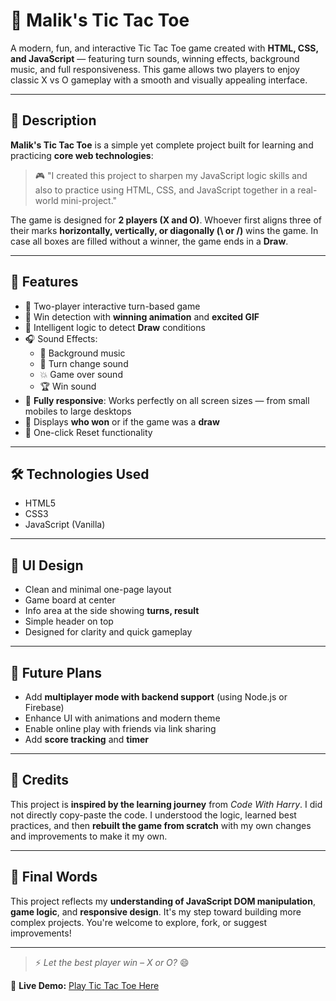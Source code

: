 # 🎯 Malik's Tic Tac Toe

A modern, fun, and interactive Tic Tac Toe game created with **HTML, CSS, and JavaScript** — featuring turn sounds, winning effects, background music, and full responsiveness. This game allows two players to enjoy classic X vs O gameplay with a smooth and visually appealing interface.

---

## 📌 Description

**Malik's Tic Tac Toe** is a simple yet complete project built for learning and practicing **core web technologies**:

> 🎮 "I created this project to sharpen my JavaScript logic skills and also to practice using HTML, CSS, and JavaScript together in a real-world mini-project."

The game is designed for **2 players (X and O)**. Whoever first aligns three of their marks **horizontally, vertically, or diagonally (\\ or /)** wins the game. In case all boxes are filled without a winner, the game ends in a **Draw**.

---

## 🚀 Features

- 🔁 Two-player interactive turn-based game
- 🎉 Win detection with **winning animation** and **excited GIF**
- 🧠 Intelligent logic to detect **Draw** conditions
- 🎧 Sound Effects:
  - 🎵 Background music
  - 🔔 Turn change sound
  - 💥 Game over sound
  - 🏆 Win sound
- 📱 **Fully responsive**: Works perfectly on all screen sizes — from small mobiles to large desktops
- 🎯 Displays **who won** or if the game was a **draw**
- 🔄 One-click Reset functionality

---

## 🛠️ Technologies Used

- HTML5
- CSS3
- JavaScript (Vanilla)

---

## 🎨 UI Design

- Clean and minimal one-page layout
- Game board at center
- Info area at the side showing **turns, result**
- Simple header on top
- Designed for clarity and quick gameplay

---

## 🧠 Future Plans

- Add **multiplayer mode with backend support** (using Node.js or Firebase)
- Enhance UI with animations and modern theme
- Enable online play with friends via link sharing
- Add **score tracking** and **timer**

---

## 🤝 Credits

This project is **inspired by the learning journey** from _Code With Harry_. I did not directly copy-paste the code. I understood the logic, learned best practices, and then **rebuilt the game from scratch** with my own changes and improvements to make it my own.

---

## 🙌 Final Words

This project reflects my **understanding of JavaScript DOM manipulation**, **game logic**, and **responsive design**. It's my step toward building more complex projects. You're welcome to explore, fork, or suggest improvements!

---

> ⚡ _Let the best player win – X or O?_ 😄

🔗 **Live Demo:** [Play Tic Tac Toe Here](https://malik-tic-tac-toe.vercel.app/)

